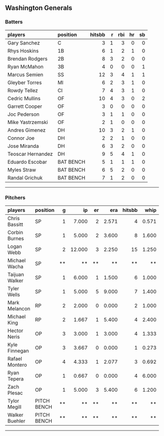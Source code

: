 ## Washington Generals

### Batters

 
|players           |position  | hitsbb|  r| rbi| hr| sb| 
|:-----------------|:---------|------:|--:|---:|--:|--:| 
|Gary Sanchez      |C         |      3|  1|   3|  0|  0| 
|Rhys Hoskins      |1B        |      6|  1|   2|  1|  0| 
|Brendan Rodgers   |2B        |      8|  3|   2|  0|  0| 
|Ryan McMahon      |3B        |      4|  0|   0|  0|  1| 
|Marcus Semien     |SS        |     12|  3|   4|  1|  1| 
|Gleyber Torres    |MI        |      6|  2|   3|  1|  0| 
|Rowdy Tellez      |CI        |      7|  4|   3|  1|  0| 
|Cedric Mullins    |OF        |     10|  4|   3|  0|  2| 
|Garrett Cooper    |OF        |      3|  0|   0|  0|  0| 
|Joc Pederson      |OF        |      3|  1|   1|  0|  0| 
|Mike Yastrzemski  |OF        |      2|  1|   0|  0|  0| 
|Andres Gimenez    |DH        |     10|  3|   2|  1|  0| 
|Connor Joe        |DH        |      2|  2|   1|  0|  0| 
|Jose Miranda      |DH        |      6|  3|   2|  0|  0| 
|Teoscar Hernandez |DH        |      9|  5|   4|  1|  0| 
|Eduardo Escobar   |BAT BENCH |      5|  1|   1|  1|  0| 
|Myles Straw       |BAT BENCH |      6|  5|   2|  0|  0| 
|Randal Grichuk    |BAT BENCH |      7|  1|   2|  0|  0| 


* * *

### Pitchers

 
|players        |position    |  g|     ip| er|   era| hitsbb|  whip| so|  w| sv| 
|:--------------|:-----------|--:|------:|--:|-----:|------:|-----:|--:|--:|--:| 
|Chris Bassitt  |SP          |  1|  7.000|  2| 2.571|      4| 0.571| 11|  0|  0| 
|Corbin Burnes  |SP          |  1|  5.000|  2| 3.600|      8| 1.600|  5|  0|  0| 
|Logan Webb     |SP          |  2| 12.000|  3| 2.250|     15| 1.250|  7|  1|  0| 
|Michael Wacha  |SP          | **|     **| **|    **|     **|    **| **| **| **| 
|Taijuan Walker |SP          |  1|  6.000|  1| 1.500|      6| 1.000|  5|  0|  0| 
|Tyler Wells    |SP          |  1|  5.000|  5| 9.000|      7| 1.400|  4|  0|  0| 
|Mark Melancon  |RP          |  2|  2.000|  0| 0.000|      2| 1.000|  2|  0|  1| 
|Michael King   |RP          |  2|  1.667|  1| 5.400|      4| 2.400|  2|  0|  0| 
|Hector Neris   |OP          |  3|  3.000|  1| 3.000|      4| 1.333|  2|  1|  1| 
|Kyle Finnegan  |OP          |  3|  3.667|  0| 0.000|      1| 0.273|  2|  0|  2| 
|Rafael Montero |OP          |  4|  4.333|  1| 2.077|      3| 0.692|  2|  0|  1| 
|Ryan Tepera    |OP          |  1|  0.667|  0| 0.000|      4| 6.000|  0|  0|  0| 
|Zach Plesac    |OP          |  1|  5.000|  3| 5.400|      6| 1.200|  4|  0|  0| 
|Tylor Megill   |PITCH BENCH | **|     **| **|    **|     **|    **| **| **| **| 
|Walker Buehler |PITCH BENCH | **|     **| **|    **|     **|    **| **| **| **| 


* * *


